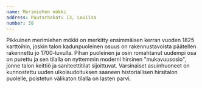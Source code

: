 ```yaml
---
name: Merimiehen mökki
address: Puutarhakatu 13, Loviisa
number: 38
---
```

Pikkuinen merimiehen mökki on merkitty ensimmäisen kerran vuoden 1825 karttoihin, joskin talon kadunpuoleinen osuus on rakennustavoista päätellen rakennettu jo 1700-luvulla. Pihan puoleinen ja osin romahtanut uudempi osa on purettu ja sen tilalla on nyttemmin moderni hirsinen "mukavuusosio", jonne talon keittiö ja saniteettitilat sijoittuvat. Varsinaiset asuinhuoneet on kunnostettu uuden ulkolaudoituksen saaneen historiallisen hirsitalon puolelle, poistetun välikaton tilalla on lasten parvi.